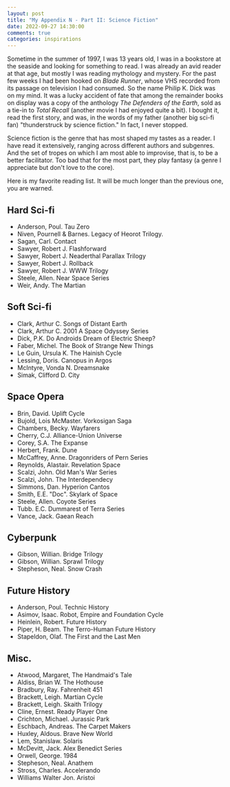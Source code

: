 ```yaml
---
layout: post
title: "My Appendix N - Part II: Science Fiction"
date: 2022-09-27 14:30:00
comments: true
categories: inspirations
---
```


Sometime in the summer of 1997, I was 13 years old, I was in a bookstore at the seaside and looking for something to read. I was already an avid reader at that age, but mostly I was reading mythology and mystery. For the past few weeks I had been hooked on *Blade Runner*, whose VHS recorded from its passage on television I had consumed. So the name Philip K. Dick was on my mind. It was a lucky accident of fate that among the remainder books on display was a copy of the anthology *The Defenders of the Earth*, sold as a tie-in to *Total Recall* (another movie I had enjoyed quite a bit). I bought it, read the first story, and was, in the words of my father (another big sci-fi fan) "thunderstruck by science fiction." In fact, I never stopped.

Science fiction is the genre that has most shaped my tastes as a reader. I have read it extensively, ranging across different authors and subgenres. And the set of tropes on which I am most able to improvise, that is, to be a better facilitator. Too bad that for the most part, they play fantasy (a genre I appreciate but don't love to the core).

Here is my favorite reading list. It will be much longer than the previous one, you are warned.


## Hard Sci-fi
- Anderson, Poul. Tau Zero
- Niven, Pournell & Barnes. Legacy of Heorot Trilogy.
- Sagan, Carl. Contact
- Sawyer, Robert J. Flashforward
- Sawyer, Robert J. Neaderthal Parallax Trilogy
- Sawyer, Robert J. Rollback
- Sawyer, Robert J. WWW Trilogy
- Steele, Allen. Near Space Series
- Weir, Andy. The Martian

## Soft Sci-fi
- Clark, Arthur C. Songs of Distant Earth
- Clark, Arthur C. 2001 A Space Odyssey Series
- Dick, P.K. Do Androids Dream of Electric Sheep?
- Faber, Michel. The Book of Strange New Things
- Le Guin, Ursula K. The Hainish Cycle
- Lessing, Doris. Canopus in Argos
- McIntyre, Vonda N. Dreamsnake
- Simak, Clifford D. City

## Space Opera
- Brin, David. Uplift Cycle
- Bujold, Lois McMaster. Vorkosigan Saga
- Chambers, Becky. Wayfarers
- Cherry, C.J. Alliance-Union Universe
- Corey, S.A. The Expanse
- Herbert, Frank. Dune
- McCaffrey, Anne. Dragonriders of Pern Series
- Reynolds, Alastair. Revelation Space
- Scalzi, John. Old Man's War Series
- Scalzi, John. The Interdependecy
- Simmons, Dan. Hyperion Cantos
- Smith, E.E. "Doc". Skylark of Space
- Steele, Allen. Coyote Series
- Tubb. E.C. Dummarest of Terra Series
- Vance, Jack. Gaean Reach

## Cyberpunk
- Gibson, Willian. Bridge Trilogy
- Gibson, Willian. Sprawl Trilogy
- Stepheson, Neal. Snow Crash

## Future History
- Anderson, Poul. Technic History
- Asimov, Isaac. Robot, Empire and Foundation Cycle
- Heinlein, Robert. Future History
- Piper, H. Beam. The Terro-Human Future History
- Stapeldon, Olaf. The First and the Last Men

## Misc.
- Atwood, Margaret, The Handmaid's Tale
- Aldiss, Brian W. The Hothouse
- Bradbury, Ray. Fahrenheit 451
- Brackett, Leigh. Martian Cycle
- Brackett, Leigh. Skaith Trilogy
- Cline, Ernest. Ready Player One
- Crichton, Michael. Jurassic Park
- Eschbach, Andreas. The Carpet Makers
- Huxley, Aldous. Brave New World
- Lem, Stanislaw. Solaris
- McDevitt, Jack. Alex Benedict Series
- Orwell, George. 1984
- Stepheson, Neal. Anathem
- Stross, Charles. Accelerando
- Williams Walter Jon. Aristoi

